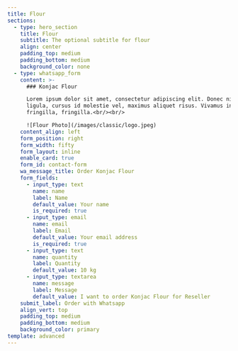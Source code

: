 ```yaml
---
title: Flour
sections:
  - type: hero_section
    title: Flour
    subtitle: The optional subtitle for flour
    align: center
    padding_top: medium
    padding_bottom: medium
    background_color: none
  - type: whatsapp_form
    content: >-
      ### Konjac Flour

      Lorem ipsum dolor sit amet, consectetur adipiscing elit. Donec nisl
      ligula, cursus id molestie vel, maximus aliquet risus. Vivamus in nibh
      fringilla, fringilla.<br/><br/>

      ![Flour Photo](/images/classic/logo.jpeg)
    content_align: left
    form_position: right
    form_width: fifty
    form_layout: inline
    enable_card: true
    form_id: contact-form
    wa_message_title: Order Konjac Flour
    form_fields:
      - input_type: text
        name: name
        label: Name
        default_value: Your name
        is_required: true
      - input_type: email
        name: email
        label: Email
        default_value: Your email address
        is_required: true
      - input_type: text
        name: quantity
        label: Quantity
        default_value: 10 kg
      - input_type: textarea
        name: message
        label: Message
        default_value: I want to order Konjac Flour for Reseller
    submit_label: Order with Whatsapp
    align_vert: top
    padding_top: medium
    padding_bottom: medium
    background_color: primary
template: advanced
---
```


